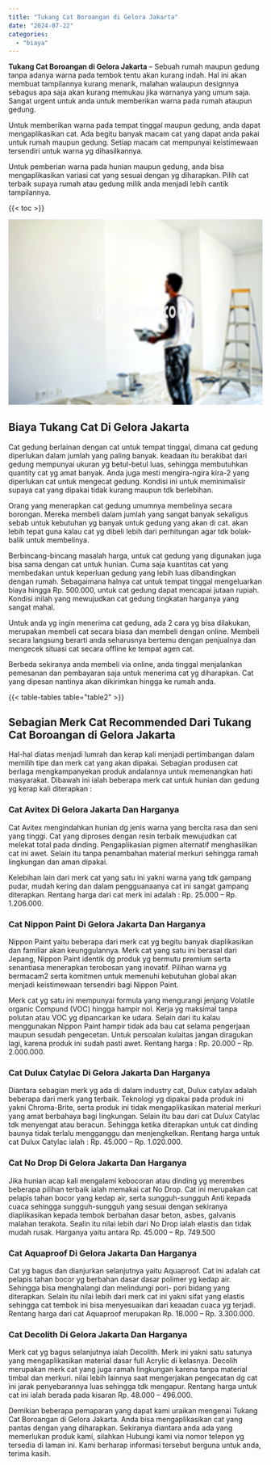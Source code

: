 ```yaml
---
title: "Tukang Cat Boroangan di Gelora Jakarta"
date: "2024-07-22"
categories: 
  - "biaya"
---
```


**Tukang Cat Boroangan di Gelora Jakarta** – Sebuah rumah maupun gedung tanpa adanya warna pada tembok tentu akan kurang indah. Hal ini akan membuat tampilannya kurang menarik, malahan walaupun designnya sebagus apa saja akan kurang memukau jika warnanya yang umum saja. Sangat urgent untuk anda untuk memberikan warna pada rumah ataupun gedung.

Untuk memberikan warna pada tempat tinggal maupun gedung, anda dapat mengaplikasikan cat. Ada begitu banyak macam cat yang dapat anda pakai untuk rumah maupun gedung. Setiap macam cat mempunyai keistimewaan tersendiri untuk warna yg dihasilkannya.

Untuk pemberian warna pada hunian maupun gedung, anda bisa mengaplikasikan variasi cat yang sesuai dengan yg diharapkan. Pilih cat terbaik supaya rumah atau gedung milik anda menjadi lebih cantik tampilannya.

{{< toc >}}

![Tukang Cat Boroangan di Gelora Jakarta](/images/jasa-cat-murah21.png)

## Biaya Tukang Cat Di Gelora Jakarta

Cat gedung berlainan dengan cat untuk tempat tinggal, dimana cat gedung diperlukan dalam jumlah yang paling banyak. keadaan itu berakibat dari gedung mempunyai ukuran yg betul-betul luas, sehingga membutuhkan quantity cat yg amat banyak. Anda juga mesti mengira-ngira kira-2 yang diperlukan cat untuk mengecat gedung. Kondisi ini untuk meminimalisir supaya cat yang dipakai tidak kurang maupun tdk berlebihan.

Orang yang menerapkan cat gedung umumnya membelinya secara borongan. Mereka membeli dalam jumlah yang sangat banyak sekaligus sebab untuk kebutuhan yg banyak untuk gedung yang akan di cat. akan lebih tepat guna kalau cat yg dibeli lebih dari perhitungan agar tdk bolak-balik untuk membelinya.

Berbincang-bincang masalah harga, untuk cat gedung yang digunakan juga bisa sama dengan cat untuk hunian. Cuma saja kuantitas cat yang membedakan untuk keperluan gedung yang lebih luas dibandingkan dengan rumah. Sebagaimana halnya cat untuk tempat tinggal mengeluarkan biaya hingga Rp. 500.000, untuk cat gedung dapat mencapai jutaan rupiah. Kondisi inilah yang mewujudkan cat gedung tingkatan harganya yang sangat mahal.

Untuk anda yg ingin menerima cat gedung, ada 2 cara yg bisa dilakukan, merupakan membeli cat secara biasa dan membeli dengan online. Membeli secara langsung berarti anda seharusnya bertemu dengan penjualnya dan mengecek situasi cat secara offline ke tempat agen cat.

Berbeda sekiranya anda membeli via online, anda tinggal menjalankan pemesanan dan pembayaran saja untuk menerima cat yg diharapkan. Cat yang dipesan nantinya akan dikirimkan hingga ke rumah anda.

{{< table-tables table="table2" >}}

## Sebagian Merk Cat Recommended Dari Tukang Cat Boroangan di Gelora Jakarta

Hal-hal diatas menjadi lumrah dan kerap kali menjadi pertimbangan dalam memilih tipe dan merk cat yang akan dipakai. Sebagian produsen cat berlaga mengkampanyekan produk andalannya untuk memenangkan hati masyarakat. Dibawah ini ialah beberapa merk cat untuk hunian dan gedung yg kerap kali diterapkan :

### Cat Avitex Di Gelora Jakarta Dan Harganya

Cat Avitex mengindahkan hunian dg jenis warna yang bercita rasa dan seni yang tinggi. Cat yang diproses dengan resin terbaik mewujudkan cat melekat total pada dinding. Pengaplikasian pigmen alternatif menghasilkan cat ini awet. Selain itu tanpa penambahan material merkuri sehingga ramah lingkungan dan aman dipakai.

Kelebihan lain dari merk cat yang satu ini yakni warna yang tdk gampang pudar, mudah kering dan dalam pengguanaanya cat ini sangat gampang diterapkan. Rentang harga dari cat merk ini adalah : Rp. 25.000 – Rp. 1.206.000.

### Cat Nippon Paint Di Gelora Jakarta Dan Harganya

Nippon Paint yaitu beberapa dari merk cat yg begitu banyak diaplikasikan dan familiar akan keunggulannya. Merk cat yang satu ini berasal dari Jepang, Nippon Paint identik dg produk yg bermutu premium serta senantiasa menerapkan terobosan yang inovatif. Pilihan warna yg bermacam2 serta komitmen untuk memenuhi kebutuhan global akan menjadi keistimewaan tersendiri bagi Nippon Paint.

Merk cat yg satu ini mempunyai formula yang mengurangi jenjang Volatile organic Compund (VOC) hingga hampir nol. Kerja yg maksimal tanpa polutan atau VOC yg dipancarkan ke udara. Selain dari itu kalau menggunakan Nippon Paint hampir tidak ada bau cat selama pengerjaan maupun sesudah pengecetan. Untuk persoalan kulaitas jangan diragukan lagi, karena produk ini sudah pasti awet. Rentang harga : Rp. 20.000 – Rp. 2.000.000.

### Cat Dulux Catylac Di Gelora Jakarta Dan Harganya

Diantara sebagian merk yg ada di dalam industry cat, Dulux catylax adalah beberapa dari merk yang terbaik. Teknologi yg dipakai pada produk ini yakni Chroma-Brite, serta produk ini tidak mengaplikasikan material merkuri yang amat berbahaya bagi lingkungan. Selain itu bau dari cat Dulux Catylac tdk menyengat atau beracun. Sehingga ketika diterapkan untuk cat dinding baunya tidak terlalu mengganggu dan menjengkelkan. Rentang harga untuk cat Dulux Catylac ialah : Rp. 45.000 – Rp. 1.020.000.

### Cat No Drop Di Gelora Jakarta Dan Harganya

Jika hunian acap kali mengalami kebocoran atau dinding yg merembes beberapa pilihan terbaik ialah memakai cat No Drop. Cat ini merupakan cat pelapis tahan bocor yang kedap air, serta sungguh-sungguh Anti kepada cuaca sehingga sungguh-sungguh yang sesuai dengan sekiranya diaplikasikan kepada tembok berbahan dasar beton, asbes, galvanis malahan terakota. Sealin itu nilai lebih dari No Drop ialah elastis dan tidak mudah rusak. Harganya yaitu antara Rp. 45.000 – Rp. 749.500

### Cat Aquaproof Di Gelora Jakarta Dan Harganya

Cat yg bagus dan dianjurkan selanjutnya yaitu Aquaproof. Cat ini adalah cat pelapis tahan bocor yg berbahan dasar dasar polimer yg kedap air. Sehingga bisa menghalangi dan melindungi pori- pori bidang yang diterapkan. Selain itu nilai lebih dari merk cat ini yakni sifat yang elastis sehingga cat tembok ini bisa menyesuaikan dari keaadan cuaca yg terjadi. Rentang harga dari cat Aquaproof merupakan Rp. 18.000 – Rp. 3.300.000.

### Cat Decolith Di Gelora Jakarta Dan Harganya

Merk cat yg bagus selanjutnya ialah Decolith. Merk ini yakni satu satunya yang mengaplikasikan material dasar full Acrylic di kelasnya. Decolih merupakan merk cat yang juga ramah lingkungan karena tanpa material timbal dan merkuri. nilai lebih lainnya saat mengerjakan pengecatan dg cat ini jarak penyebarannya luas sehingga tdk mengapur. Rentang harga untuk cat ini ialah berada pada kisaran Rp. 48.000 – 496.000.

Demikian beberapa pemaparan yang dapat kami uraikan mengenai Tukang Cat Boroangan di Gelora Jakarta. Anda bisa mengaplikasikan cat yang pantas dengan yang diharapkan. Sekiranya diantara anda ada yang memerlukan produk kami, silahkan Hubungi kami via nomor telepon yg tersedia di laman ini. Kami berharap informasi tersebut berguna untuk anda, terima kasih.
